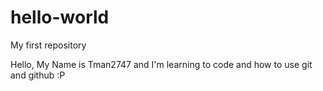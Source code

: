 # hello-world
My first repository

Hello, My Name is Tman2747 and I'm learning to code and how to use git and github :P
